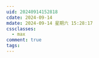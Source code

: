 ```yaml
---
uid: 20240914152818
cdate: 2024-09-14
mdate: 2024-09-14 星期六 15:28:17
cssclasses:
  - max
comment: true
tags:
---
```


